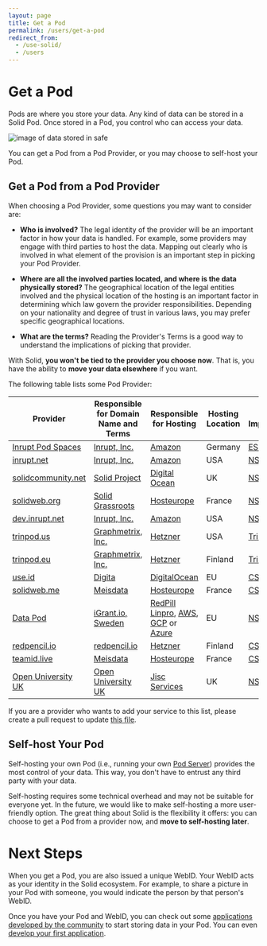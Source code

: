 ```yaml
---
layout: page
title: Get a Pod
permalink: /users/get-a-pod
redirect_from:
  - /use-solid/
  - /users
---
```


# Get a Pod

Pods are where you store your data. Any kind of data can be stored in a Solid Pod. Once stored in a Pod, you control who can access your data.

<img class="illustration" src="{{site.baseurl}}/assets/img/single-sign-on.svg" alt="image of data stored in safe" />

You can get a Pod from a Pod Provider, or you may choose to self-host your Pod.

## Get a Pod from a Pod Provider

When choosing a Pod Provider, some questions you may want to consider are:

- **Who is involved?** The legal identity of the provider will be an important factor in how your data is handled. For example, some providers may engage with third parties to host the data. Mapping out clearly who is involved in what element of the provision is an important step in picking your Pod Provider.

- **Where are all the involved parties located, and where is the data physically stored?** The geographical location of the legal entities involved and the physical location of the hosting is an important factor in determining which law govern the provider responsibilities. Depending on your nationality and degree of trust in various laws, you may prefer specific geographical locations.

- **What are the terms?** Reading the Provider's Terms is a good way to understand the implications of picking that provider.

<div class="message is-info">
  <p class="message-body">
     With Solid, <strong>you won't be tied to the provider you choose now</strong>. That is, you have the ability to <strong>move your data elsewhere</strong> if you want.
  </p>
</div>

The following table lists some Pod Provider:

| Provider                                           | Responsible for Domain Name and Terms                                      | Responsible for Hosting                       | Hosting Location | Solid Implementation                                        |
|----------------------------------------------------|----------------------------------------------------------------------------|-----------------------------------------------|------------------|-------------------------------------------------------------|
| [Inrupt Pod Spaces](https://start.inrupt.com/) | [Inrupt, Inc.](https://www.inrupt.com/terms-conditions)                        | [Amazon](https://aws.amazon.com)              | Germany              | [ESS](https://inrupt.com/products/enterprise-solid-server/) |
| [inrupt.net](https://inrupt.net/) | [Inrupt, Inc.](https://www.inrupt.com)                                                      | [Amazon](https://aws.amazon.com)              | USA              | [NSS](https://github.com/solid/node-solid-server)           |
| [solidcommunity.net](https://solidcommunity.net/)  | [Solid Project](https://github.com/solid/solidcommunity.net_operations)    | [Digital Ocean](https://www.digitalocean.com) | UK               | [NSS](https://github.com/solid/node-solid-server)           |
| [solidweb.org](https://solidweb.org)               | [Solid Grassroots](https://gitlab.com/groups/solidweb.org/-/group_members) | [Hosteurope](https://www.hosteurope.de)       | France          | [NSS](https://github.com/solid/node-solid-server)           |
| [dev.inrupt.net](https://dev.inrupt.net/)          | [Inrupt, Inc.](https://www.inrupt.com)                                     | [Amazon](https://aws.amazon.com)              | USA              | [NSS](https://github.com/solid/node-solid-server)           |
| [trinpod.us](https://trinpod.us)                   | [Graphmetrix, Inc.](https://graphmetrix.com/terms)                         | [Hetzner](https://www.hetzner.com)            | USA              | [TrinPod](https://graphmetrix.com/trinpod-server)     |
| [trinpod.eu](https://trinpod.eu)                   | [Graphmetrix, Inc.](https://graphmetrix.com/terms)                         | [Hetzner](https://www.hetzner.com/)           | Finland              | [TrinPod](https://graphmetrix.com/trinpod-server)     |
| [use.id](https://get.use.id/)                      | [Digita](https://www.digita.ai/)                                           | [DigitalOcean](https://digitalocean.com/)     | EU              | [CSS](https://github.com/CommunitySolidServer/CommunitySolidServer)     |
| [solidweb.me](https://solidweb.me/)                | [Meisdata](https://github.com/serverproject-dev)                           | [Hosteurope](https://www.hosteurope.de)       | France              | [CSS](https://github.com/CommunitySolidServer/CommunitySolidServer)        |
| [Data Pod](https://datapod.igrant.io/)             | [iGrant.io, Sweden](https://igrant.io/)                                    | [RedPill Linpro](https://www.redpill-linpro.com/en), [AWS](https://aws.amazon.com/), [GCP](https://cloud.google.com/) or [Azure](https://azure.microsoft.com/en-in)        | EU              | [NSS](https://github.com/solid/node-solid-server)     |
| [redpencil.io](https://solid.redpencil.io/)                 | [redpencil.io](https://redpencil.io/)                             | [Hetzner](https://www.hetzner.com/)           | Finland              | [CSS](https://github.com/CommunitySolidServer/CommunitySolidServer)        |
| [teamid.live](https://teamid.live/)                | [Meisdata](https://github.com/serverproject-dev)                           | [Hosteurope](https://www.hosteurope.de)       | France              | [CSS](https://github.com/CommunitySolidServer/CommunitySolidServer)        |
| [Open University UK](https://solid.open.ac.uk/  )  | [Open University UK](https://solid.open.ac.uk/local/pages/termsofuse.html) | [Jisc Services](https://www.jisc.ac.uk/)      | UK              | [NSS](https://github.com/solid/node-solid-server)           |

If you are a provider who wants to add your service to this list, please create a pull request to update [this file](https://github.com/solid/solidproject.org/blob/main/pages/use-solid.md).

## Self-host Your Pod

Self-hosting your own Pod (i.e., running your own [Pod Server](/for-developers/pod-server)) provides the most control of your data. This way, you don't have to entrust any third party with your data.

Self-hosting requires some technical overhead and may not be suitable for everyone yet. In the future, we would like to make self-hosting a more user-friendly option. The great thing about Solid is the flexibility it offers: you can choose to get a Pod from a provider now, and **move to self-hosting later**.

# Next Steps

When you get a Pod, you are also issued a unique WebID. Your WebID acts as your identity in the Solid ecosystem. For example, to share a picture in your Pod with someone, you would indicate the person by that person's WebID.

Once you have your Pod and WebID, you can check out some [applications developed by the community](/apps) to start storing data in your Pod.
You can even [develop your first application](/developers/tutorials/getting-started).
